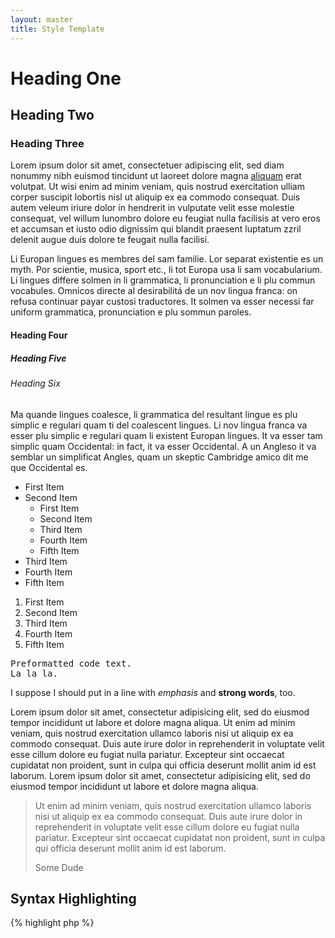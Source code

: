 ```yaml
---
layout: master
title: Style Template
---
```


# Heading One

## Heading Two

### Heading Three

Lorem ipsum dolor sit amet, consectetuer adipiscing elit, sed diam nonummy nibh euismod tincidunt ut laoreet dolore magna <a href="/">aliquam</a> erat volutpat. Ut wisi enim ad minim veniam, quis nostrud exercitation ulliam corper suscipit lobortis nisl ut aliquip ex ea commodo consequat. Duis autem veleum iriure dolor in hendrerit in vulputate velit esse molestie consequat, vel willum lunombro dolore eu feugiat nulla facilisis at vero eros et accumsan et iusto odio dignissim qui blandit praesent luptatum zzril delenit augue duis dolore te feugait nulla facilisi.

Li Europan lingues es membres del sam familie. Lor separat existentie es un myth. Por scientie, musica, sport etc., li tot Europa usa li sam vocabularium. Li lingues differe solmen in li grammatica, li pronunciation e li plu commun vocabules. Omnicos directe al desirabilitá de un nov lingua franca: on refusa continuar payar custosi traductores. It solmen va esser necessi far uniform grammatica, pronunciation e plu sommun paroles.

#### Heading Four
##### Heading Five
###### Heading Six

Ma quande lingues coalesce, li grammatica del resultant lingue es plu simplic e regulari quam ti del coalescent lingues. Li nov lingua franca va esser plu simplic e regulari quam li existent Europan lingues. It va esser tam simplic quam Occidental: in fact, it va esser Occidental. A un Angleso it va semblar un simplificat Angles, quam un skeptic Cambridge amico dit me que Occidental es.

* First Item
* Second Item
  * First Item
  * Second Item
  * Third Item
  * Fourth Item
  * Fifth Item
* Third Item
* Fourth Item
* Fifth Item

1. First Item
2. Second Item
3. Third Item
4. Fourth Item
5. Fifth Item

<pre>Preformatted code text.
La la la.</pre>

I suppose I should put in a line with _emphasis_ and __strong words__, too.

Lorem ipsum dolor sit amet, consectetur adipisicing elit, sed do eiusmod tempor incididunt ut labore et dolore magna aliqua. Ut enim ad minim veniam, quis nostrud exercitation ullamco laboris nisi ut aliquip ex ea commodo consequat. Duis aute irure dolor in reprehenderit in voluptate velit esse cillum dolore eu fugiat nulla pariatur. Excepteur sint occaecat cupidatat non proident, sunt in culpa qui officia deserunt mollit anim id est laborum.  Lorem ipsum dolor sit amet, consectetur adipisicing elit, sed do eiusmod tempor incididunt ut labore et dolore magna aliqua. 

> Ut enim ad minim veniam, quis nostrud exercitation ullamco laboris nisi ut aliquip ex ea commodo consequat. Duis aute irure dolor in reprehenderit in voluptate velit esse cillum dolore eu fugiat nulla pariatur. Excepteur sint occaecat cupidatat non proident, sunt in culpa qui officia deserunt mollit anim id est laborum.
>
> Some Dude


## Syntax Highlighting

{% highlight php %}

<?php

/**
 * @file
 * The PHP page that serves all page requests on a Drupal installation.
 *
 * The routines here dispatch control to the appropriate handler, which then
 * prints the appropriate page.
 *
 * All Drupal code is released under the GNU General Public License.
 * See COPYRIGHT.txt and LICENSE.txt.
 */

/**
 * Root directory of Drupal installation.
 */
define('DRUPAL_ROOT', getcwd());

require_once DRUPAL_ROOT . '/includes/bootstrap.inc';
drupal_bootstrap(DRUPAL_BOOTSTRAP_FULL);
menu_execute_active_handler();

{% endhighlight %}